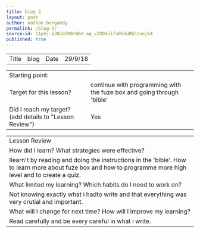 ```yaml
---
title: blog 2
layout: post
author: nathan.bergandy
permalink: /blog-2/
source-id: 11phj-a3OibTK8rW6H_aq_vZX0dvlfn05duRECzunjb4
published: true
---
```

<table>
  <tr>
    <td>Title</td>
    <td>blog</td>
    <td>Date</td>
    <td>29/9/18</td>
  </tr>
</table>


<table>
  <tr>
    <td>Starting point:</td>
    <td></td>
  </tr>
  <tr>
    <td>Target for this lesson?</td>
    <td>continue with programming with the fuze box  and going through 'bible'</td>
  </tr>
  <tr>
    <td>Did I reach my target? 
(add details to "Lesson Review")</td>
    <td> Yes </td>
  </tr>
</table>


<table>
  <tr>
    <td>Lesson Review</td>
  </tr>
  <tr>
    <td>How did I learn? What strategies were effective? </td>
  </tr>
  <tr>
    <td>Ilearn't by reading and doing the instructions in the 'bible’. 
How to learn more about fuze box and how to programme more high level and to create a quiz. </td>
  </tr>
  <tr>
    <td>What limited my learning? Which habits do I need to work on? </td>
  </tr>
  <tr>
    <td>Not knowing exactly what i hadto write and that everything was very crutial and important.</td>
  </tr>
  <tr>
    <td>What will I change for next time? How will I improve my learning?</td>
  </tr>
  <tr>
    <td>Read carefully and be every careful in what i write.</td>
  </tr>
</table>



